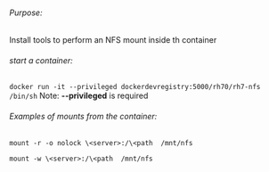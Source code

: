 ###### Purpose:
Install tools to perform an NFS mount inside th container

###### start a container:
  `docker run -it --privileged dockerdevregistry:5000/rh70/rh7-nfs /bin/sh`
Note: **--privileged** is required

###### Examples of mounts from the container:
  `mount -r -o nolock \<server>:/\<path  /mnt/nfs`

  `mount -w \<server>:/\<path  /mnt/nfs`


